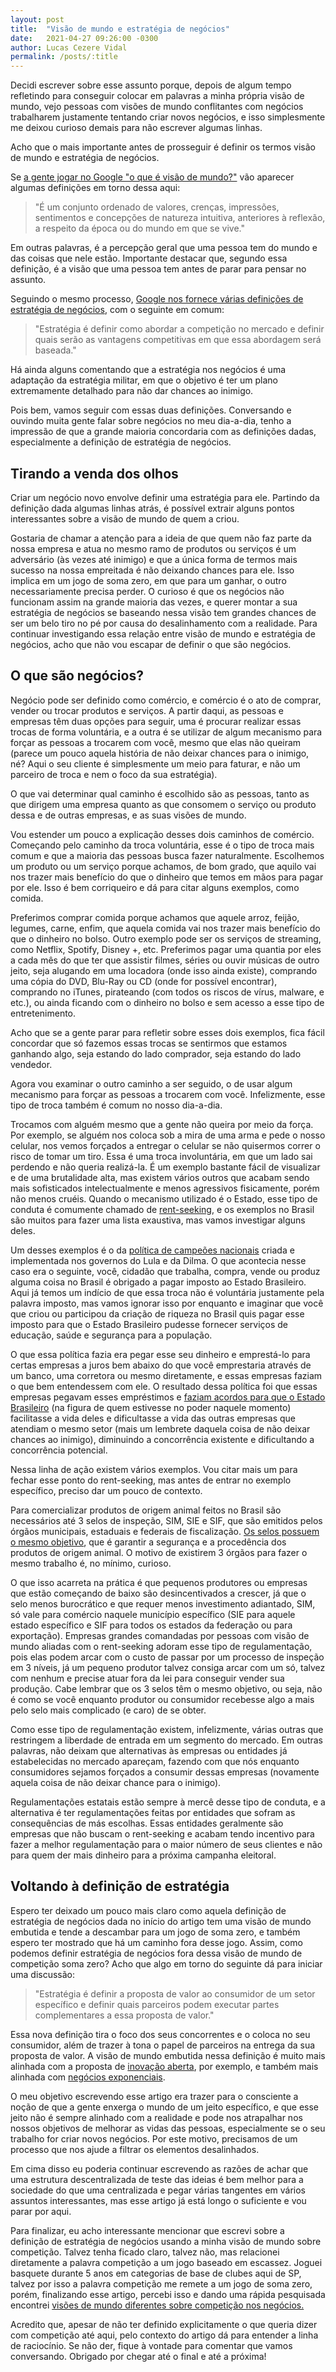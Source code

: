 ```yaml
---
layout: post
title:  "Visão de mundo e estratégia de negócios"
date:   2021-04-27 09:26:00 -0300
author: Lucas Cezere Vidal
permalink: /posts/:title
---
```

Decidi escrever sobre esse assunto porque, depois de algum tempo refletindo para conseguir colocar em palavras a minha própria visão de mundo, vejo pessoas com visões de mundo conflitantes com negócios trabalharem justamente tentando criar novos negócios, e isso simplesmente me deixou curioso demais para não escrever algumas linhas.

Acho que o mais importante antes de prosseguir é definir os termos visão de mundo e estratégia de negócios.

Se [a gente jogar no Google "o que é visão de mundo?"](https://www.google.com/search?q=o+que+%C3%A9+vis%C3%A3o+de+mundo&oq=o+que+%C3%A9+vis%C3%A3o+de+mundo&aqs=chrome..69i57j69i60.5027j0j1&sourceid=chrome&ie=UTF-8) vão aparecer algumas definições em torno dessa aqui:
>"É um conjunto ordenado de valores, crenças, impressões, sentimentos e concepções de natureza intuitiva, anteriores à reflexão, a respeito da época ou do mundo em que se vive."

Em outras palavras, é a percepção geral que uma pessoa tem do mundo e das coisas que nele estão. Importante destacar que, segundo essa definição, é a visão que uma pessoa tem antes de parar para pensar no assunto.

Seguindo o mesmo processo, [Google nos fornece várias definições de estratégia de negócios](https://www.google.com/search?q=estrat%C3%A9gia+de+neg%C3%B3cio&oq=estrat%C3%A9gia+de+neg%C3%B3cio&aqs=chrome.0.69i59j69i61.3621j0j1&sourceid=chrome&ie=UTF-8), com o seguinte em comum:
>"Estratégia é definir como abordar a competição no mercado e definir quais serão as vantagens competitivas em que essa abordagem será baseada."

Há ainda alguns comentando que a estratégia nos negócios é uma adaptação da estratégia militar, em que o objetivo é ter um plano extremamente detalhado para não dar chances ao inimigo.

Pois bem, vamos seguir com essas duas definições. Conversando e ouvindo muita gente falar sobre negócios no meu dia-a-dia, tenho a impressão de que a grande maioria concordaria com as definições dadas, especialmente a definição de estratégia de negócios.

## Tirando a venda dos olhos

Criar um negócio novo envolve definir uma estratégia para ele. Partindo da definição dada algumas linhas atrás, é possível extrair alguns pontos interessantes sobre a visão de mundo de quem a criou.

Gostaria de chamar a atenção para a ideia de que quem não faz parte da nossa empresa e atua no mesmo ramo de produtos ou serviços é um adversário (às vezes até inimigo) e que a única forma de termos mais sucesso na nossa empreitada é não deixando chances para ele. Isso implica em um jogo de soma zero, em que para um ganhar, o outro necessariamente precisa perder. O curioso é que os negócios não funcionam assim na grande maioria das vezes, e querer montar a sua estratégia de negócios se baseando nessa visão tem grandes chances de ser um belo tiro no pé por causa do desalinhamento com a realidade. Para continuar investigando essa relação entre visão de mundo e estratégia de negócios, acho que não vou escapar de definir o que são negócios.

## O que são negócios?

Negócio pode ser definido como comércio, e comércio é o ato de comprar, vender ou trocar produtos e serviços. A partir daqui, as pessoas e empresas têm duas opções para seguir, uma é procurar realizar essas trocas de forma voluntária, e a outra é se utilizar de algum mecanismo para forçar as pessoas a trocarem com você, mesmo que elas não queiram (parece um pouco aquela história de não deixar chances para o inimigo, né? Aqui o seu cliente é simplesmente um meio para faturar, e não um parceiro de troca e nem o foco da sua estratégia).

O que vai determinar qual caminho é escolhido são as pessoas, tanto as que dirigem uma empresa quanto as que consomem o serviço ou produto dessa e de outras empresas, e  as suas visões de mundo.

Vou estender um pouco a explicação desses dois caminhos de comércio. Começando pelo caminho da troca voluntária, esse é o tipo de troca mais comum e que a maioria das pessoas busca fazer naturalmente. Escolhemos um produto ou um serviço porque achamos, de bom grado, que aquilo vai nos trazer mais benefício do que o dinheiro que temos em mãos para pagar por ele. Isso é bem corriqueiro e dá para citar alguns exemplos, como comida.

Preferimos comprar comida porque achamos que aquele arroz, feijão, legumes, carne, enfim, que aquela comida vai nos trazer mais benefício do que o dinheiro no bolso. Outro exemplo pode ser os serviços de streaming, como Netflix, Spotify, Disney +, etc. Preferimos pagar uma quantia por eles a cada mês do que ter que assistir filmes, séries ou ouvir músicas de outro jeito, seja alugando em uma locadora (onde isso ainda existe), comprando uma cópia do DVD, Blu-Ray ou CD (onde for possível encontrar), comprando no iTunes, pirateando (com todos os riscos de vírus, malware, e etc.), ou ainda ficando com o dinheiro no bolso e sem acesso a esse tipo de entretenimento.

Acho que se a gente parar para refletir sobre esses dois exemplos, fica fácil concordar que só fazemos essas trocas se sentirmos que estamos ganhando algo, seja estando do lado comprador, seja estando do lado vendedor.

Agora vou examinar o outro caminho a ser seguido, o de usar algum mecanismo para forçar as pessoas a trocarem com você. Infelizmente, esse tipo de troca também é comum no nosso dia-a-dia.

Trocamos com alguém mesmo que a gente não queira por meio da força. Por exemplo, se alguém nos coloca sob a mira de uma arma e pede o nosso celular, nos vemos forçados a entregar o celular se não quisermos correr o risco de tomar um tiro. Essa é uma troca involuntária, em que um lado sai perdendo e não queria realizá-la. É um exemplo bastante fácil de visualizar e de uma brutalidade alta, mas existem vários outros que acabam sendo mais sofisticados intelectualmente e menos agressivos fisicamente, porém não menos cruéis. Quando o mecanismo utilizado é o Estado, esse tipo de conduta é comumente chamado de [rent-seeking](https://www.investopedia.com/terms/r/rentseeking.asp), e os exemplos no Brasil são muitos para fazer uma lista exaustiva, mas vamos investigar alguns deles.

Um desses exemplos é o da [política de campeões nacionais](https://comoinvestir.thecap.com.br/campeoes-nacionais/) criada e implementada nos governos do Lula e da Dilma. O que acontecia nesse caso era o seguinte, você, cidadão que trabalha, compra, vende ou produz alguma coisa no Brasil é obrigado a pagar imposto ao Estado Brasileiro. Aqui já temos um indício de que essa troca não é voluntária justamente pela palavra imposto, mas vamos ignorar isso por enquanto e imaginar que você que criou ou participou da criação de riqueza no Brasil quis pagar esse imposto para que o Estado Brasileiro pudesse fornecer serviços de educação, saúde e segurança para a população.

O que essa política fazia era pegar esse seu dinheiro e emprestá-lo para certas empresas a juros bem abaixo do que você emprestaria através de um banco, uma corretora ou mesmo diretamente, e essas empresas faziam o que bem entendessem com ele. O resultado dessa política foi que essas empresas pegavam esses empréstimos e [faziam acordos para que o Estado Brasileiro](https://www.esquerdadiario.com.br/Lula-e-Dilma-receberam-R-150mi-da-JBS-o-PT-nao-pode-mudar-as-regras-do-jogo-que-sempre-jogou) (na figura de quem estivesse no poder naquele momento) facilitasse a vida deles e dificultasse a vida das outras empresas que atendiam o mesmo setor (mais um lembrete daquela coisa de não deixar chances ao inimigo), diminuindo a concorrência existente e dificultando a concorrência potencial.

Nessa linha de ação existem vários exemplos. Vou citar mais um para fechar esse ponto do rent-seeking, mas antes de entrar no exemplo específico, preciso dar um pouco de contexto.

Para comercializar produtos de origem animal feitos no Brasil são necessários até 3 selos de inspeção, SIM, SIE e SIF, que são emitidos pelos órgãos municipais, estaduais e federais de fiscalização. [Os selos possuem o mesmo objetivo](http://www.cidasc.sc.gov.br/blog/2019/12/14/selos-de-inspecao-de-alimentos-de-origem-animal-sif-sie-e-sim-por-que-sao-importantes/), que é garantir a segurança e a procedência dos produtos de origem animal. O motivo de existirem 3 órgãos para fazer o mesmo trabalho é, no mínimo, curioso.

O que isso acarreta na prática é que pequenos produtores ou empresas que estão começando de baixo são desincentivados a crescer, já que o selo menos burocrático e que requer menos investimento adiantado, SIM, só vale para comércio naquele município específico (SIE para aquele estado específico e SIF para todos os estados da federação ou para exportação). Empresas grandes comandadas por pessoas com visão de mundo aliadas com o rent-seeking adoram esse tipo de regulamentação, pois elas podem arcar com o custo de passar por um processo de inspeção em 3 níveis, já um pequeno produtor talvez consiga arcar com um só, talvez com nenhum e precise atuar fora da lei para conseguir vender sua produção. Cabe lembrar que os 3 selos têm o mesmo objetivo, ou seja, não é como se você enquanto produtor ou consumidor recebesse algo a mais pelo selo mais complicado (e caro) de se obter.

Como esse tipo de regulamentação existem, infelizmente, várias outras que restringem a liberdade de entrada em um segmento do mercado. Em outras palavras, não deixam que alternativas às empresas ou entidades já estabelecidas no mercado apareçam, fazendo com que nós enquanto consumidores sejamos forçados a consumir dessas empresas (novamente aquela coisa de não deixar chance para o inimigo).

Regulamentações estatais estão sempre à mercê desse tipo de conduta, e a alternativa é ter regulamentações feitas por entidades que sofram as consequências de más escolhas. Essas entidades geralmente são empresas que não buscam o rent-seeking e acabam tendo incentivo para fazer a melhor regulamentação para o maior número de seus clientes e não para quem der mais dinheiro para a próxima campanha eleitoral.

## Voltando à definição de estratégia

Espero ter deixado um pouco mais claro como aquela definição de estratégia de negócios dada no início do artigo tem uma visão de mundo embutida e tende a descambar para um jogo de soma zero, e também espero ter mostrado que há um caminho fora desse jogo. Assim, como podemos definir estratégia de negócios fora dessa visão de mundo de competição soma zero? Acho que algo em torno do seguinte dá para iniciar uma discussão:
>"Estratégia é definir a proposta de valor ao consumidor de um setor específico e definir quais parceiros podem executar partes complementares a essa proposta de valor."

Essa nova definição tira o foco dos seus concorrentes e o coloca no seu consumidor, além de trazer à tona o papel de parceiros na entrega da sua proposta de valor. A visão de mundo embutida nessa definição é muito mais alinhada com a proposta de [inovação aberta](https://www.ufrgs.br/icd/o-que-e-inovacao-aberta-open-innovation/#:~:text=A%20Inova%C3%A7%C3%A3o%20Aberta%20pode%20ser,e%20refor%C3%A7ar%20o%20valor%20agregado.), por exemplo, e também mais alinhada com [negócios exponenciais](https://app.startse.com/artigos/gestao-negocios-modelos-empresas-exponenciais).

O meu objetivo escrevendo esse artigo era trazer para o consciente a noção de que a gente enxerga o mundo de um jeito específico, e que esse jeito não é sempre alinhado com a realidade e pode nos atrapalhar nos nossos objetivos de melhorar as vidas das pessoas, especialmente se o seu trabalho for criar novos negócios. Por este motivo, precisamos de um processo que nos ajude a filtrar os elementos desalinhados.

Em cima disso eu poderia continuar escrevendo as razões de achar que uma estrutura descentralizada de teste das ideias é bem melhor para a sociedade do que uma centralizada e pegar várias tangentes em vários assuntos interessantes, mas esse artigo já está longo o suficiente e vou parar por aqui.

Para finalizar, eu acho interessante mencionar que escrevi sobre a definição de estratégia de negócios usando a minha visão de mundo sobre competição. Talvez tenha ficado claro, talvez não, mas relacionei diretamente a palavra competição a um jogo baseado em escassez. Joguei basquete durante 5 anos em categorias de base de clubes aqui de SP, talvez por isso a palavra competição me remete a um jogo de soma zero, porém, finalizando esse artigo, percebi isso e dando uma rápida pesquisada encontrei [visões de mundo diferentes sobre competição nos negócios.](https://mises.org.br/Article.aspx?id=1916)

Acredito que, apesar de não ter definido explicitamente o que queria dizer com competição até aqui, pelo contexto do artigo dá para entender a linha de raciocínio. Se não der, fique à vontade para comentar que vamos conversando. Obrigado por chegar até o final e até a próxima!
